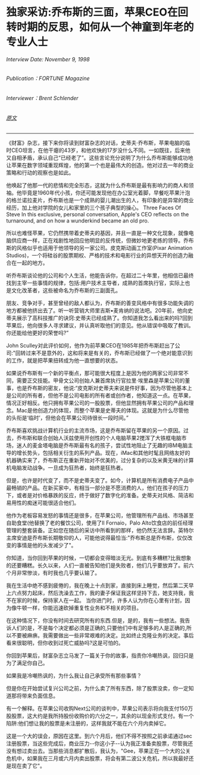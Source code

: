 # 独家采访:乔布斯的三面，苹果CEO在回转时期的反思，如何从一个神童到年老的专业人士

###### Interview Date: November 9, 1998
###### Publication：FORTUNE Magazine
###### Interviewer：Brent Schlender
###### [原文](https://archive.fortune.com/magazines/fortune/fortune_archive/1998/11/09/250880/index.htm)
---

《财富》杂志，接下来你将读到财富杂志的对话，史蒂夫·乔布斯，苹果电脑的临时CEO坦言，在他干瘪的43岁，和他欢快的17岁没什么不同。一如既往，后来他又自相矛盾，承认自己“已经老了”。这些言论充分说明了为什么乔布斯能够成功地让苹果在数字领域重现辉煌，他的第一个也是最伟大的创造。他对过去一年的商业策略和行动的观察也是如此。

他唤起了他那一代的悲情和完全形态，这就为什么乔布斯是最有影响力的商人和领袖。他毕竟是1960年代小孩，你还可能发现他在办公室光着脚，早餐吃苹果汁泡的格兰诺拉麦片，乔布斯也是一个成熟的婴儿潮出生的人，有印象的是异常的商业经历，加上他对学院的女儿和家里的三个孩子典型的操心。 Three Faces Of Steve In this exclusive, personal conversation, Apple's CEO reflects on the turnaround, and on how a wunderkind became an old pro.

所以也难怪苹果，它仍然携带着史蒂夫的基因，并且一直是一种文化现象，就像电脑供应商一样，正在戏剧性地回应他明显的反传统，但微妙地更老练的领导。乔布斯的风格似乎也适用于他领导的另一家公司。皮克斯动画工作室(Pixar Animation Studios)，一个将硅谷的股票期权、严格的技术和电影行业的异想天开的创造力融合在一起的地方。

听乔布斯谈论他的公司和个人生活，他能告诉你，在超过二十年里，他相信已最终找到主宰一些事情的规律，包括:用户技术主导者，成熟的首席执行官，实际上也是文化改革者，这些被命名为乔布斯的三副面孔。

朋友、竞争对手，甚至曾经的敌人都认为，乔布斯的善变风格中有很多功能失调的地方都被他挤出去了。听一听营销大师里吉斯•麦肯纳的说法吧。20年前，他向史蒂夫展示了高科技推广的诀窍:史蒂夫已经成熟了。你知道我怎么看出来的吗?回到苹果后，他向很多人寻求建议，并认真听取他们的意见。他从错误中吸取了教训。你还能给他更好的荣誉吗?”

John Sculley对此评价如何，他作为前苹果CEO在1985年把乔布斯赶出了公司:"回转过来不是意外的，这和将来是有关的，乔布斯已经做了一个绝对能意识到的工作，就是把苹果扭转成为他一直想要的状态。

如果说乔布斯有一个新的平衡点，那可能很大程度上是因为他的两家公司非常不同，需要正交技能。甲骨文公司创始人兼首席执行官拉里·埃里森是苹果公司的董事，也是乔布斯的密友，他说:“皮克斯对史蒂夫来说是件好事，因为尽管他基本上是公司的所有者，但他不是公司电影的所有者或创作者，他知道这一点。在苹果，情况正好相反。他只拥有苹果公司的一股股票，但他显然拥有苹果公司的产品和理念。Mac是他创造力的体现，而整个苹果是史蒂夫的体现。这就是为什么尽管他的头衔是‘临时’，但他会在苹果公司待很长一段时间。”

乔布斯喜欢挑战计算机行业的主流市场，这是乔布斯留在苹果的另一个原因。过去，乔布斯和联合创始人沃兹使用开创性的个人电脑苹果2搅浑了大铁框电脑市场，迷人的麦金塔电脑是乔布斯最有名的孩子，尝试性地阻止了无趣的IBM电脑主导的增长势头，包括相关衍生的系列产品。现在，iMac和其他时髦且网络友好的机器确实来了，乔布斯正在重新开始对不优美的，过分复杂的以及米黄无味的计算机电脑发动战争。一旦成为狂热者，始终是狂热者。

但是，也许是时代变了，而不是史蒂夫变了。如今，计算机是所有消费电子产品中最畅销的产品。在新买家中，有相当一部分是不愿消费的人，他们在孩子的压力下，或者是对价格暴跌的反应，终于做好了数字化的准备。史蒂夫对风格、简洁和易用性的痴迷可能很适合他们。

他作为老板容易发怒的事情还是很多，在苹果公司，他管理所有产品线、市场甚至自助食堂(他替换了老的餐饮公司，使用了Il Fornaio，Palo Alto饮食店的前任经理管理的整套装备。正如您在随后的采访中所看到的那样，他仍然无法言辞。英特尔主席安迪是乔布斯长期敬仰的人，可能他说得最恰当:"乔布斯总是乔布斯，仅仅改变的事情是他的头发减少了"。

你知道，当你回到苹果的时候，一切都会变得暗淡无光。到底有多糟糕?比我想象的还要糟糕。长久以来，人们一直被告知他们是失败者，他们几乎要放弃了。前六个月非常惨淡，有时我也几乎要认输了。

我在生活中绝不感到疲倦的，我在晚上十点到家，直接到床上睡觉，然后第二天早上六点努力起床，然后洗澡去工作，我的妻子保证我这样坚持下去，她支持我，我不在家的时候，保持家人在一起。
当你进门时，许多人认为你在心里有计划，因为像牛顿一样，你能迅速砍掉重复性业务和不相关的项目。

在这种情况下，你没有时间去研究所有的东西.但是，是的，我有一些想法。我告诉人们的是，不是每个决定都必须是正确的,只要他们中有足够多的人是正确的,所以不要被麻痹。我需要做出一些非常艰难的决定。比如终止克隆业务的决定。事后看来很聪明，但你收到过死亡威胁吗?这是可怕的。

你回到苹果后，财富杂志立马发了一篇关于你的故事，指责你冷嘲热讽，回归只是为了满足你自己。

如果我是冷嘲热讽的，为什么我让自己承受所有那些事情？

但是你在开始尝试复兴公司之前，为什么卖了所有东西，除了股票没卖，你一定知道那将带来负面信息。

有一个解释。在苹果公司收购Next公司的谈判中，苹果公司表示将向我支付150万股股票，这大约是我所持股份收购价的六分之一，其余的以现金形式支付。有一个陷阱:他们想让我的股票是未注册的，这样我就不能在六个月内卖掉它。

这是一个大的误会，原因在这里。到六个月后，他们不得不按照之前承诺通过sec注册股票，当这些完成后，商业压力--你这小子--认为我正准备卖股票，尽管我还没有想过卖出去。当那些消息都扩散后，我认为，"Gee，苹果正在一个大的公关危机中，如果我在三月或六月内卖出股票，将会有第二波公关危机，所以我最好还是现在卖了它"。

